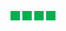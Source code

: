 ![Green Box](/Media/greenbox.png) ![Green Box](/Media/greenbox.png) ![Green Box](/Media/greenbox.png) ![Green Box](/Media/greenbox.png)